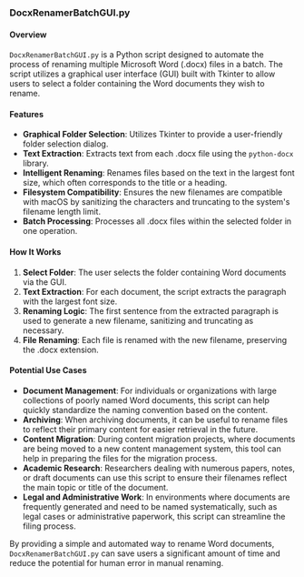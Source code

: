 ### DocxRenamerBatchGUI.py

#### Overview
`DocxRenamerBatchGUI.py` is a Python script designed to automate the process of renaming multiple Microsoft Word (.docx) files in a batch. The script utilizes a graphical user interface (GUI) built with Tkinter to allow users to select a folder containing the Word documents they wish to rename.

#### Features
- **Graphical Folder Selection**: Utilizes Tkinter to provide a user-friendly folder selection dialog.
- **Text Extraction**: Extracts text from each .docx file using the `python-docx` library.
- **Intelligent Renaming**: Renames files based on the text in the largest font size, which often corresponds to the title or a heading.
- **Filesystem Compatibility**: Ensures the new filenames are compatible with macOS by sanitizing the characters and truncating to the system's filename length limit.
- **Batch Processing**: Processes all .docx files within the selected folder in one operation.

#### How It Works
1. **Select Folder**: The user selects the folder containing Word documents via the GUI.
2. **Text Extraction**: For each document, the script extracts the paragraph with the largest font size.
3. **Renaming Logic**: The first sentence from the extracted paragraph is used to generate a new filename, sanitizing and truncating as necessary.
4. **File Renaming**: Each file is renamed with the new filename, preserving the .docx extension.

#### Potential Use Cases
- **Document Management**: For individuals or organizations with large collections of poorly named Word documents, this script can help quickly standardize the naming convention based on the content.
- **Archiving**: When archiving documents, it can be useful to rename files to reflect their primary content for easier retrieval in the future.
- **Content Migration**: During content migration projects, where documents are being moved to a new content management system, this tool can help in preparing the files for the migration process.
- **Academic Research**: Researchers dealing with numerous papers, notes, or draft documents can use this script to ensure their filenames reflect the main topic or title of the document.
- **Legal and Administrative Work**: In environments where documents are frequently generated and need to be named systematically, such as legal cases or administrative paperwork, this script can streamline the filing process.

By providing a simple and automated way to rename Word documents, `DocxRenamerBatchGUI.py` can save users a significant amount of time and reduce the potential for human error in manual renaming.
